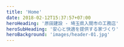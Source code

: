 ```yaml
---
title: 'Home'
date: 2018-02-12T15:37:57+07:00
heroHeading: '原田建設 - 埼玉県入間市の工務店'
heroSubHeading: '安心と快適を提供する家づくり'
heroBackground: 'images/header-01.jpg'
---
```

